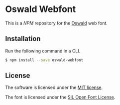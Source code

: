 # Oswald Webfont
This is a *NPM* repository for the [Oswald](https://fonts.google.com/specimen/Oswald) web font.

## Installation
Run the following command in a CLI.
```bash
$ npm install --save oswald-webfont
```

## License
The software is licensed under the [MIT license](LICENSE).

The font is licensed under the [SIL Open Font License](OFL.txt).